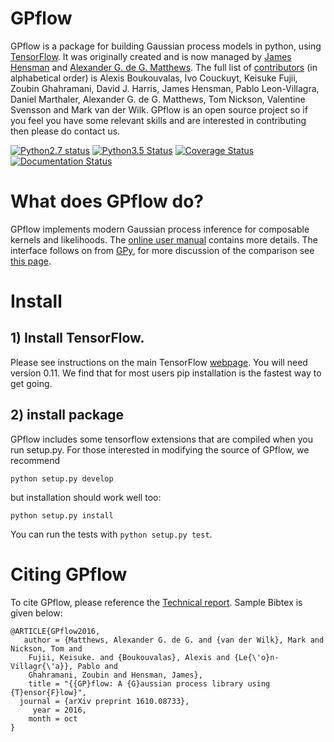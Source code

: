 # GPflow

GPflow is a package for building Gaussian process models in python, using [TensorFlow](http://www.tensorflow.org). It was originally created and is now managed by [James Hensman](http://www.lancaster.ac.uk/staff/hensmanj/) and [Alexander G. de G. Matthews](http://mlg.eng.cam.ac.uk/?portfolio=alex-matthews). 
The full list of [contributors](http://github.com/GPflow/GPflow/graphs/contributors) (in alphabetical order) is Alexis Boukouvalas, Ivo Couckuyt, Keisuke Fujii, Zoubin Ghahramani, David J. Harris, James Hensman, Pablo Leon-Villagra, Daniel Marthaler, Alexander G. de G. Matthews, Tom Nickson, Valentine Svensson and Mark van der Wilk. GPflow is an open source project so if you feel you have some relevant skills and are interested in contributing then please do contact us.  

[![Python2.7 status](https://codeship.com/projects/26b43920-e96e-0133-3481-02cde9680eda/status?branch=master)](https://codeship.com/projects/147609)
[![Python3.5 Status](https://travis-ci.org/GPflow/GPflow.svg?branch=master)](https://travis-ci.org/GPflow/GPflow)
[![Coverage Status](http://codecov.io/github/GPflow/GPflow/coverage.svg?branch=master)](http://codecov.io/github/GPflow/GPflow?branch=master)
[![Documentation Status](https://readthedocs.org/projects/gpflow/badge/?version=latest)](http://gpflow.readthedocs.io/en/latest/?badge=latest)

# What does GPflow do?

GPflow implements modern Gaussian process inference for composable kernels and likelihoods. The [online user manual](http://gpflow.readthedocs.io/en/latest/) contains more details. The interface follows on from [GPy](http://github.com/sheffieldml/gpy), for more discussion of the comparison see [this page](http://gpflow.readthedocs.io/en/latest/intro.html#what-s-the-difference-between-gpy-and-gpflow).

# Install

## 1) Install TensorFlow. 
Please see instructions on the main TensorFlow [webpage](https://www.tensorflow.org/versions/r0.10/get_started/os_setup.html#download-and-setup). You will need version 0.11. We find that for most users pip installation is the fastest way to get going.

## 2) install package
GPflow includes some tensorflow extensions that are compiled when you run setup.py.  For those interested in modifying the source of GPflow, we recommend  
```
python setup.py develop
```
but installation should work well too:
```
python setup.py install
```
You can run the tests with `python setup.py test`.


# Citing GPflow

To cite GPflow, please reference the [Technical report](https://arxiv.org/abs/1610.08733). Sample Bibtex is given below:

```
@ARTICLE{GPflow2016,
   author = {Matthews, Alexander G. de G. and {van der Wilk}, Mark and Nickson, Tom and 
	Fujii, Keisuke. and {Boukouvalas}, Alexis and {Le{\'o}n-Villagr{\'a}}, Pablo and 
	Ghahramani, Zoubin and Hensman, James},
    title = "{{GP}flow: A {G}aussian process library using {T}ensor{F}low}",
  journal = {arXiv preprint 1610.08733},
     year = 2016,
    month = oct
}
```
